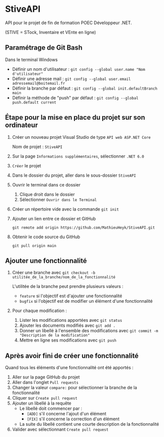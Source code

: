 # StiveAPI

API pour le projet de fin de formation POEC Développeur .NET.

(STIVE = STock, Inventaire et VEnte en ligne)


## Paramétrage de Git Bash

Dans le terminal Windows
- Définir un nom d'utilisateur : `git config --global user.name "Nom d'utilisateur"`
- Définir une adresse mail : `git config --global user.email adressemail@boitemail.fr`
- Définir la branche par défaut :  `git config --global init.defaultBranch main`
- Définir la méthode de "push" par défaut : `git config --global push.default current`


## Étape pour la mise en place du projet sur son ordinateur

1. Créer un nouveau projet Visual Studio de type `API web ASP.NET Core`

   Nom de projet : `StiveAPI`
2. Sur la page `Informations supplémentaires`, sélectionner `.NET 6.0`
3. `Créer` le projet
4. Dans le dossier du projet, aller dans le sous-dossier `StiveAPI`
5. Ouvrir le terminal dans ce dossier
   1. Clique droit dans le dossier
   2. Sélectionner `Ouvrir dans le Terminal`
6. Créer un répertoire vide avec la commande `git init`
7. Ajouter un lien entre ce dossier et GitHub

   `git remote add origin https://github.com/MathieuHeyk/StiveAPI.git`
8. Obtenir le code source du GitHub

   `git pull origin main`


## Ajouter une fonctionnalité

1. Créer une branche avec `git checkout -b utilitée_de_la_branche/nom_de_la_fonctionnalité`

   L'utilitée de la branche peut prendre plusieurs valeurs :
   - `feature` si l'objectif est d'ajouter une fonctionnalité
   - `bugfix` si l'objectif est de modifier un élément d'une fonctionnalité
2. Pour chaque modification :
   1. Lister les modifications apportées avec `git status`
   2. Ajouter les documents modifiés avec `git add .`
   3. Donner un libellé à l'ensemble des modifications avec `git commit -m "Description de la modification"`
   4. Mettre en ligne ses modifications avec `git push`


## Après avoir fini de créer une fonctionnalité

Quand tous les éléments d'une fonctionnalité ont été apportés :

1. Aller sur la page GitHub du projet
2. Aller dans l'onglet `Pull requests`
3. Changer la valeur `compare:` pour sélectionner la branche de la fonctionnalité
4. Cliquer sur `Create pull request`
5. Ajouter un libellé à la requête
   - Le libellé doit commencer par :
      - `[ADD]` s'il concerne l'ajout d'un élément
      - `[FIX]` s'il concerne la correction d'un élément
   - La suite du libellé contient une courte description de la fonctionnalité
6. Valider avec sélectionnant `Create pull request`